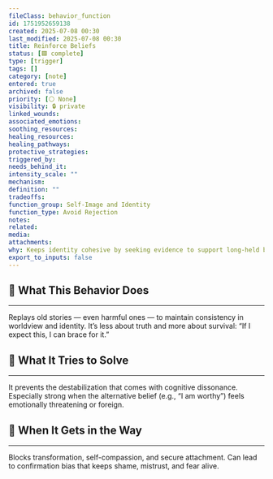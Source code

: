 ```yaml
---
fileClass: behavior_function
id: 1751952659138
created: 2025-07-08 00:30
last_modified: 2025-07-08 00:30
title: Reinforce Beliefs
status: [🟩 complete]
type: [trigger]
tags: []
category: [note]
entered: true
archived: false
priority: [⚪ None]
visibility: 🔒 private
linked_wounds: 
associated_emotions: 
soothing_resources: 
healing_resources: 
healing_pathways: 
protective_strategies: 
triggered_by: 
needs_behind_it: 
intensity_scale: ""
mechanism: 
definition: ""
tradeoffs: 
function_group: Self-Image and Identity
function_type: Avoid Rejection
notes: 
related: 
media: 
attachments: 
why: Keeps identity cohesive by seeking evidence to support long-held beliefs, even painful ones (e.g., “I’m not lovable”). Reinforcement provides a strange sense of safety and certainty.
export_to_inputs: false
---
```


## 🧠 What This Behavior Does
---
Replays old stories — even harmful ones — to maintain consistency in worldview and identity. It’s less about truth and more about survival: “If I expect this, I can brace for it.”

## 🔁 What It Tries to Solve
---
It prevents the destabilization that comes with cognitive dissonance. Especially strong when the alternative belief (e.g., “I am worthy”) feels emotionally threatening or foreign.

## 🚧 When It Gets in the Way
---
Blocks transformation, self-compassion, and secure attachment. Can lead to confirmation bias that keeps shame, mistrust, and fear alive.
